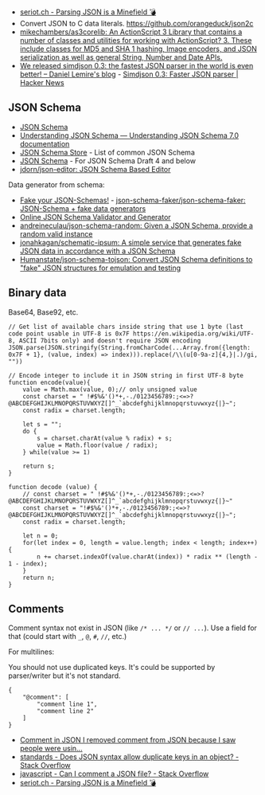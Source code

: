 - [seriot.ch - Parsing JSON is a Minefield 💣](http://seriot.ch/parsing_json.html)
- Convert JSON to C data literals. https://github.com/orangeduck/json2c
- [mikechambers/as3corelib: An ActionScript 3 Library that contains a number of classes and utilities for working with ActionScript? 3. These include classes for MD5 and SHA 1 hashing, Image encoders, and JSON serialization as well as general String, Number and Date APIs.](https://github.com/mikechambers/as3corelib)
- [We released simdjson 0.3: the fastest JSON parser in the world is even better! – Daniel Lemire's blog](https://lemire.me/blog/2020/03/31/we-released-simdjson-0-3-the-fastest-json-parser-in-the-world-is-even-better/) - [Simdjson 0.3: Faster JSON parser | Hacker News](https://news.ycombinator.com/item?id=22745351)

## JSON Schema

- [JSON Schema](http://json-schema.org/)
- [Understanding JSON Schema — Understanding JSON Schema 7.0 documentation](https://json-schema.org/understanding-json-schema/index.html)
- [JSON Schema Store](http://schemastore.org/json/) - List of common JSON Schema
- [JSON Schema](https://cswr.github.io/JsonSchema/) - For JSON Schema Draft 4 and below
- [jdorn/json-editor: JSON Schema Based Editor](https://github.com/jdorn/json-editor)

Data generator from schema:

- [Fake your JSON-Schemas!](https://json-schema-faker.js.org) - [json-schema-faker/json-schema-faker: JSON-Schema + fake data generators](https://github.com/json-schema-faker/json-schema-faker)
- [Online JSON Schema Validator and Generator](https://extendsclass.com/json-schema-validator.html)
- [andreineculau/json-schema-random: Given a JSON Schema, provide a random valid instance](https://github.com/andreineculau/json-schema-random)
- [jonahkagan/schematic-ipsum: A simple service that generates fake JSON data in accordance with a JSON Schema](https://github.com/jonahkagan/schematic-ipsum)
- [Humanstate/json-schema-tojson: Convert JSON Schema definitions to "fake" JSON structures for emulation and testing](https://github.com/Humanstate/json-schema-tojson)

## Binary data

Base64, Base92, etc.

	// Get list of available chars inside string that use 1 byte (last code point usable in UTF-8 is 0x7F https://en.wikipedia.org/wiki/UTF-8, ASCII 7bits only) and doesn't require JSON encoding
	JSON.parse(JSON.stringify(String.fromCharCode(...Array.from({length: 0x7F + 1}, (value, index) => index))).replace(/\\(u[0-9a-z]{4,}|.)/gi, ""))

	// Encode integer to include it in JSON string in first UTF-8 byte
	function encode(value){
		value = Math.max(value, 0);// only unsigned value
		const charset = " !#$%&'()*+,-./0123456789:;<=>?@ABCDEFGHIJKLMNOPQRSTUVWXYZ[]^_`abcdefghijklmnopqrstuvwxyz{|}~";
		const radix = charset.length;
		
		let s = "";
		do {
			s = charset.charAt(value % radix) + s;
			value = Math.floor(value / radix);
		} while(value >= 1)
		
		return s;
	}
	
	function decode (value) {
		// const charset = " !#$%&'()*+,-./0123456789:;<=>?@ABCDEFGHIJKLMNOPQRSTUVWXYZ[]^_`abcdefghijklmnopqrstuvwxyz{|}~"
		const charset = "!#$%&'()*+,-./0123456789:;<=>?@ABCDEFGHIJKLMNOPQRSTUVWXYZ[]^_`abcdefghijklmnopqrstuvwxyz{|}~";
		const radix = charset.length;
		
		let n = 0;
		for(let index = 0, length = value.length; index < length; index++){
			n += charset.indexOf(value.charAt(index)) * radix ** (length - 1 - index);
		}
		return n;
	}

## Comments

Comment syntax not exist in JSON (like `/* ... */` or `// ...`). Use a field for that (could start with `_`, `@`, `#`, `//`, etc.)

For multilines:

You should not use duplicated keys. It's could be supported by parser/writer but it's not standard.

	{
		"@comment": [
			"comment line 1",
			"comment line 2"
		]
	}

- [Comment in JSON I removed comment from JSON because I saw people were usin...](https://plus.google.com/+DouglasCrockfordEsq/posts/RK8qyGVaGSr)
- [standards - Does JSON syntax allow duplicate keys in an object? - Stack Overflow](https://stackoverflow.com/questions/21832701/does-json-syntax-allow-duplicate-keys-in-an-object)
- [javascript - Can I comment a JSON file? - Stack Overflow](https://stackoverflow.com/questions/244777/can-i-comment-a-json-file)
- [seriot.ch - Parsing JSON is a Minefield 💣](http://seriot.ch/parsing_json.html#41)
